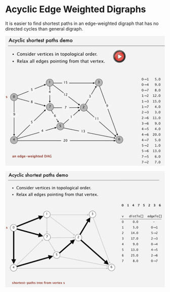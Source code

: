 # Acyclic Edge Weighted Digraphs

It is easier to find shortest paths in an edge-weighted digraph that has no directed cycles than general digraph.

![image](media/Acyclic-Edge-Weighted-Digraphs-image1.png)

![image](media/Acyclic-Edge-Weighted-Digraphs-image2.png)
